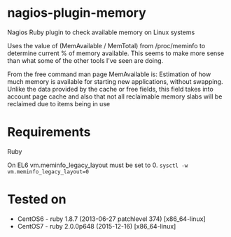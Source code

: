 # nagios-plugin-memory
Nagios Ruby plugin to check available memory on Linux systems

Uses the value of (MemAvailable / MemTotal) from /proc/meminfo to determine current % of memory available.
This seems to make more sense than what some of the other tools I've seen are doing.

From the free command man page MemAvailable is: 
Estimation of how much memory is available for starting new applications, without swapping. Unlike the data provided by the cache or free fields, this field takes into account page cache and also that not all reclaimable memory slabs will be reclaimed due to items being in use 

# Requirements
Ruby

On EL6 vm.meminfo_legacy_layout must be set to 0. `sysctl -w vm.meminfo_legacy_layout=0`

# Tested on
* CentOS6 - ruby 1.8.7 (2013-06-27 patchlevel 374) [x86_64-linux]
* CentOS7 - ruby 2.0.0p648 (2015-12-16) [x86_64-linux]
